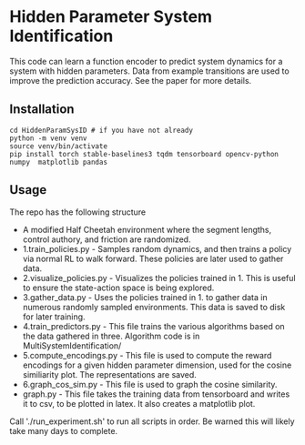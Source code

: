 # Hidden Parameter System Identification

This code can learn a function encoder to 
predict system dynamics for a system with hidden parameters. Data from example
transitions are used to improve the prediction accuracy. See the paper for more details.

## Installation
```commandline
cd HiddenParamSysID # if you have not already
python -m venv venv
source venv/bin/activate
pip install torch stable-baselines3 tqdm tensorboard opencv-python numpy  matplotlib pandas
```


## Usage
The repo has the following structure
* A modified Half Cheetah environment where the segment lengths, control authory, and friction are randomized.
* 1.train_policies.py - Samples random dynamics, and then trains a policy via normal RL to walk forward. These policies are later used to gather data.
* 2.visualize_policies.py - Visualizes the policies trained in 1. This is useful to ensure the state-action space is being explored. 
* 3.gather_data.py - Uses the policies trained in 1. to gather data in numerous randomly sampled environments. This data is saved to disk for later training.
* 4.train_predictors.py - This file trains the various algorithms based on the data gathered in three. Algorithm code is in MultiSystemIdentification/
* 5.compute_encodings.py - This file is used to compute the reward encodings for a given hidden parameter dimension, used for the cosine similiarity plot. The representations are saved.
* 6.graph_cos_sim.py - This file is used to graph the cosine similarity.
* graph.py - This file takes the training data from tensorboard and writes it to csv, to be plotted in latex. It also creates a matplotlib plot.

Call './run_experiment.sh' to run all scripts in order. Be warned this will likely take many days to complete. 
